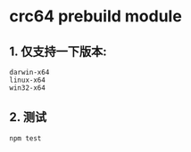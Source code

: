 # crc64 prebuild module


## 1. 仅支持一下版本:

```
darwin-x64
linux-x64
win32-x64
```

## 2. 测试

```
npm test
```

